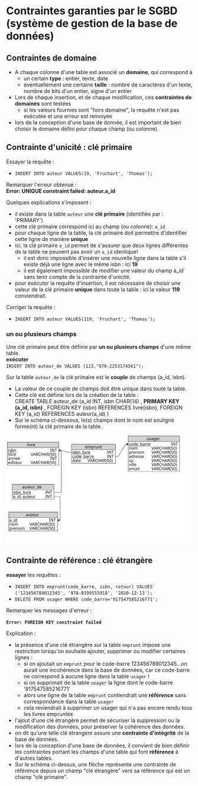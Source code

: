 # Contraintes garanties par le SGBD (système de gestion de la base de données)
## Contraintes de domaine
* A chaque colonne d'une table est associé un **domaine**, qui correspond à
   * un certain **type** : entier, texte, date
   * éventuellement une certaine **taille** : nombre de caractères d'un texte, nombre de bits d'un entier, signe d'un entier
* Lors de chaque insertion, et de chaque modification, ces **contraintes de domaines** sont testées
   * si les valeurs fournies sont "hors domaine", la requête n'est pas exécutée et une erreur est renvoyée
* lors de la conception d'une base de donnée, il est important de bien choisir le domaine défini pour chaque champ (ou colonne).

## Contrainte d'unicité : clé primaire
Essayer la requête : 
* `INSERT INTO auteur VALUES(19, 'Fruchart', 'Thomas');`

Remarquer l'erreur obtenue :  
**Error: UNIQUE constraint failed: auteur.a_id**

Quelques explications s'imposent : 
* il existe dans la table `auteur` une **clé primaire** (identifiée par  : 'PRIMARY')
* cette clé primaire correspond ici au champ (ou colonne):  `a_id`
* pour chaque ligne de la table, la clé primaire doit permettre d'identifier cette ligne de manière **unique**
* ici, la clé primaire  `a_id` permet de s'assurer que deux lignes différentes de la table ne peuvent pas avoir un `a_id` identique!
   * il est donc impossible d'insérer une nouvelle ligne dans la table s'il existe déjà une ligne avec le même isbn : ici **19**
   * il est également impossible de modifier une valeur du champ à_id` sans tenir compte de la contrainte d'unicité.
* pour exécuter la requête d'insertion, il est nécessaire de choisir une valeur de la clé primaire **unique** dans toute la table : ici la valeur **119** conviendrait. 

Corriger la requête : 
* `INSERT INTO auteur VALUES(119, 'Fruchart', 'Thomas');`

### un ou plusieurs champs
Une clé primaire peut être définie par **un ou plusieurs champs** d'une même table.  
**exécuter**  
`INSERT INTO auteur_de VALUES (113,"978-2253174561");`


Sur la table `auteur_de` la clé primaire est le **couple** de champs (a_id, isbn).  
- La valeur de ce couple de champs doit être unique dans toute la table.
- Cette clé est définie lors de la création de la table :  
  CREATE TABLE auteur_de (a_id INT, isbn CHAR(14) , **PRIMARY KEY (a_id, isbn)** , FOREIGN KEY (isbn) REFERENCES livre(isbn), FOREIGN KEY (a_id) REFERENCES auteur(a_id) )
-   Sur le schéma ci-dessous, le(s) champs dont le nom est souligné forme(nt) la clé primaire de la table.

![structure](BIBLI-tables.svg)

## Contrainte de référence :  clé étrangère
**essayer** les requêtes :

* `INSERT INTO emprunt(code_barre, isbn, retour) VALUES ('123456789012345', '978-0199555918', '2020-12-13');`
* `DELETE FROM usager WHERE code_barre='917547585216771';`

Remarquer les messages d'erreur : 

**`Error: FOREIGN KEY constraint failed`**



Explication :
* la présence d'une clé étrangère sur la table `emprunt` impose une restriction lorsqu'on souhaite ajouter, supprimer ou modifier certaines lignes :
   * si on ajoutait un `emprunt` pour le code-barre 123456789012345...on aurait une incohérence dans la base de données, car ce code-barre ne correspond à aucune ligne dans la table `usager` !
   * si on supprimait de la table `usager` la ligne dont le code-barre '917547585216771'
   * alors une ligne de la table `emprunt` contiendrait une **référence** sans correspondance dans la table `usager`
   * cela reviendrait à supprimer un usager qui n'a pas encore rendu tous les livres empruntés
* l'ajout d'une clé étrangère permet de sécuriser la suppression ou la modification des données, pour préserver la cohérence des données.
* on dit qu'une telle clé étrangère assure une **contrainte d'intégrité** de la base de données.
* lors de la conception d'une base de données, il convient de bien définir les contraintes portant les champs d'une table qui font **référence** à d'autres tables. 
* Sur le schéma ci-dessus, une flèche représente une contrainte de référence depuis un champ "clé étrangère" vers sa référence qui est un champ "clé primaire".
